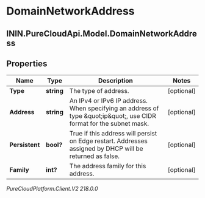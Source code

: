 # DomainNetworkAddress

## ININ.PureCloudApi.Model.DomainNetworkAddress

## Properties

|Name | Type | Description | Notes|
|------------ | ------------- | ------------- | -------------|
| **Type** | **string** | The type of address. | [optional] |
| **Address** | **string** | An IPv4 or IPv6 IP address. When specifying an address of type \&quot;ip\&quot;, use CIDR format for the subnet mask. | [optional] |
| **Persistent** | **bool?** | True if this address will persist on Edge restart.  Addresses assigned by DHCP will be returned as false. | [optional] |
| **Family** | **int?** | The address family for this address. | [optional] |



_PureCloudPlatform.Client.V2 218.0.0_
